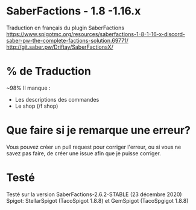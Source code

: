 # SaberFactions - 1.8 -1.16.x

Traduction en français du plugin SaberFactions
https://www.spigotmc.org/resources/saberfactions-1-8-1-16-x-discord-saber-pw-the-complete-factions-solution.69771/
http://git.saber.pw/Driftay/SaberFactionsX/

# % de Traduction

~98%
Il manque :
- Les descriptions des commandes
- Le shop (/f shop)

# Que faire si je remarque une erreur?

Vous pouvez créer un pull request pour corriger l'erreur, ou si vous ne savez pas faire, de créer une issue afin que je puisse corriger.

# Testé

Testé sur la version SaberFactions-2.6.2-STABLE (23 décembre 2020)
Spigot: StellarSpigot (TacoSpigot 1.8.8) et GemSpigot (TacoSpgigot 1.8.8)



